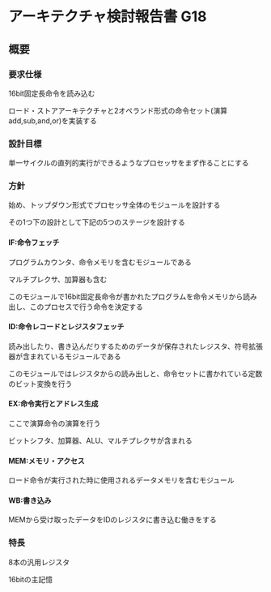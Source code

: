 # アーキテクチャ検討報告書 G18

## 概要

### 要求仕様

16bit固定長命令を読み込む

ロード・ストアアーキテクチャと2オペランド形式の命令セット(演算add,sub,and,or)を実装する

### 設計目標

単一サイクルの直列的実行ができるようなプロセッサをまず作ることにする

### 方針

始め、トップダウン形式でプロセッサ全体のモジュールを設計する

その1つ下の設計として下記の5つのステージを設計する

#### IF:命令フェッチ

プログラムカウンタ、命令メモリを含むモジュールである

マルチプレクサ、加算器も含む

このモジュールで16bit固定長命令が書かれたプログラムを命令メモリから読み出し、このプロセスで行う命令を決定する

#### ID:命令レコードとレジスタフェッチ

読み出したり、書き込んだりするためのデータが保存されたレジスタ、符号拡張器が含まれているモジュールである

このモジュールではレジスタからの読み出しと、命令セットに書かれている定数のビット変換を行う

#### EX:命令実行とアドレス生成
ここで演算命令の演算を行う

ビットシフタ、加算器、ALU、マルチプレクサが含まれる

#### MEM:メモリ・アクセス

ロード命令が実行された時に使用されるデータメモリを含むモジュール

#### WB:書き込み

MEMから受け取ったデータをIDのレジスタに書き込む働きをする

### 特長

8本の汎用レジスタ

16bitの主記憶

